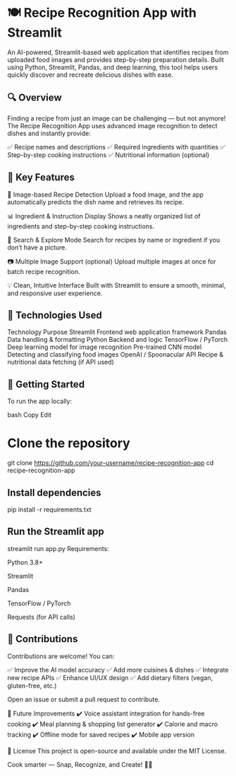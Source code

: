 # 🍽️ Recipe Recognition App with Streamlit
An AI-powered, Streamlit-based web application that identifies recipes from uploaded food images and provides step-by-step preparation details. Built using Python, Streamlit, Pandas, and deep learning, this tool helps users quickly discover and recreate delicious dishes with ease.

## 🔍 Overview
Finding a recipe from just an image can be challenging — but not anymore! The Recipe Recognition App uses advanced image recognition to detect dishes and instantly provide:

✅ Recipe names and descriptions
✅ Required ingredients with quantities
✅ Step-by-step cooking instructions
✅ Nutritional information (optional)

## 🚀 Key Features
📂 Image-based Recipe Detection
Upload a food image, and the app automatically predicts the dish name and retrieves its recipe.

📊 Ingredient & Instruction Display
Shows a neatly organized list of ingredients and step-by-step cooking instructions.

🔎 Search & Explore Mode
Search for recipes by name or ingredient if you don’t have a picture.

📷 Multiple Image Support (optional)
Upload multiple images at once for batch recipe recognition.

💡 Clean, Intuitive Interface
Built with Streamlit to ensure a smooth, minimal, and responsive user experience.

## 🧰 Technologies Used
Technology	Purpose
Streamlit	Frontend web application framework
Pandas	Data handling & formatting
Python	Backend and logic
TensorFlow / PyTorch	Deep learning model for image recognition
Pre-trained CNN model	Detecting and classifying food images
OpenAI / Spoonacular API	Recipe & nutritional data fetching (if API used)

## 📂 Getting Started
To run the app locally:

bash
Copy
Edit
# Clone the repository
git clone https://github.com/your-username/recipe-recognition-app
cd recipe-recognition-app

## Install dependencies
pip install -r requirements.txt

## Run the Streamlit app
streamlit run app.py
Requirements:

Python 3.8+

Streamlit

Pandas

TensorFlow / PyTorch

Requests (for API calls)

## 🤝 Contributions
Contributions are welcome! You can:

✅ Improve the AI model accuracy
✅ Add more cuisines & dishes
✅ Integrate new recipe APIs
✅ Enhance UI/UX design
✅ Add dietary filters (vegan, gluten-free, etc.)

Open an issue or submit a pull request to contribute.

📌 Future Improvements
✔️ Voice assistant integration for hands-free cooking
✔️ Meal planning & shopping list generator
✔️ Calorie and macro tracking
✔️ Offline mode for saved recipes
✔️ Mobile app version

📝 License
This project is open-source and available under the MIT License.

Cook smarter — Snap, Recognize, and Create! 🍳📸

